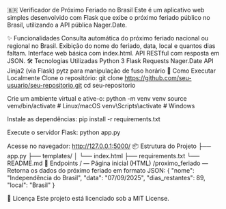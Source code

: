 🇧🇷 Verificador de Próximo Feriado no Brasil
Este é um aplicativo web simples desenvolvido com Flask que exibe o próximo feriado público no Brasil, utilizando a API pública Nager.Date.

✨ Funcionalidades
Consulta automática do próximo feriado nacional ou regional no Brasil.
Exibição do nome do feriado, data, local e quantos dias faltam.
Interface web básica com index.html.
API RESTful com resposta em JSON.
🛠️ Tecnologias Utilizadas
Python 3
Flask
Requests
Nager.Date API
Jinja2 (via Flask)
pytz para manipulação de fuso horário
🚀 Como Executar Localmente
Clone o repositório:
git clone https://github.com/seu-usuario/seu-repositorio.git
cd seu-repositorio

Crie um ambiente virtual e ative-o:
python -m venv venv
source venv/bin/activate  # Linux/macOS
venv\Scripts\activate     # Windows

Instale as dependências:
pip install -r requirements.txt

Execute o servidor Flask:
python app.py

Acesse no navegador:
http://127.0.0.1:5000/
📦 Estrutura do Projeto
├── app.py
├── templates/
│   └── index.html
├── requirements.txt
└── README.md
🔄 Endpoints
/ — Página inicial (HTML)
/proximo_feriado — Retorna os dados do próximo feriado em formato JSON:
{
  "nome": "Independência do Brasil",
  "data": "07/09/2025",
  "dias_restantes": 89,
  "local": "Brasil"
}


📄 Licença
Este projeto está licenciado sob a MIT License.
